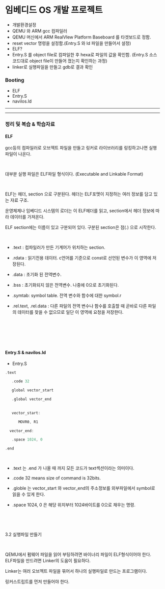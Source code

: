 # 임베디드 OS 개발 프로젝트

- 개발환경설정
- QEMU 와 ARM gcc 컴파일러 
- QEMU 머신에서 ARM RealVIew Platform Baseboard 를 타겟보드로 정함.
- reset vector 명령을 설정함.(Entry.S 와 ld 파일을 만들어서 설정)
- ELF?
- Entry.S 를 object file로 컴파일한 후 hexa로 파일의 값을 확인함. (Entry.S 소스코드대로 object file이 만들어 졌는지 확인하는 과정)
- linker로 실행파일을 만들고 gdb로 결과 확인


### Booting
- ELF 
- Entry.S
- navilos.ld


---
---

### 정리 및 복습 & 학습자료


#### ELF

gcc등의 컴파일러로 오브젝트 파일을 만들고 링커로 라이브러리를 링킹하고나면 실행파일이 나온다. 

​

대부분 실행 파일은 ELF파일 형식이다. (Executable and Linkable Format) 

​

ELF는 헤더, section 으로 구분된다. 헤더는 ELF포멧이 지정하는 여러 정보를 담고 있는 자료 구조. 

운영체제나 임베디드 시스템의 로더는 이 ELF헤더를 읽고, section에서 헤더 정보에 따라 데이터를 가져온다.

ELF section에는 이름이 있고 구분되어 있다. 구분된 section은 점(.) 으로 시작한다.

​

- .text : 컴파일러가 만든 기계어가 위치하는 section. 

- .rdata : 읽기전용 데이터. c언어를 기준으로 const로 선언된 변수가 이 영역에 저장된다.

- .data : 초기화 된 전역변수.

- .bss : 초기화되지 않은 전역변수. 나중에 0으로 초기화된다. 

- .symtab: symbol table. 전역 변수와 함수에 대한 symbol.r

- .rel.text, .rel.data : 다른 파일의 전역 변수나 함수를 호출할 때 곧바로 다른 파일의 데이터를 찾을 수 없으므로 일단 이 영역에 요청을 저장한다.

  
    
​

​

​

#### Entry.S & navilos.ld

- Entry.S
~~~c
.text

   .code 32

   global vector_start

   .global vector_end
 
  
   vector_start:

      MOVR0, R1

  vector_end:

   .space 1024, 0

.end
~~~
﻿
- .text 는 .end 가 나올 때 까지 모든 코드가 text섹션이라는 의미이다. 

- .code 32 means size of command is 32bits.

- .globle 는 vector_start 와 vector_end의 주소정보를 외부파일에서 symbol로 읽을 수 있게 한다.

- .space 1024, 0 은 해당 위치부터 1024바이트를 0으로 채우는 명령.

​

​

3.2 실행파일 만들기

​

QEMU에서 펌웨어 파일을 읽어 부팅하려면 바이너리 파일이 ELF형식이어야 한다. ELF파일을 만드려면 Linker의 도움이 필요하다.

Linker는 여러 오브젝트 파일을 묶어서 하나의 실행파일로 만드는 프로그램이다. 

링커스트립트를 먼저 만들어야 한다. 

